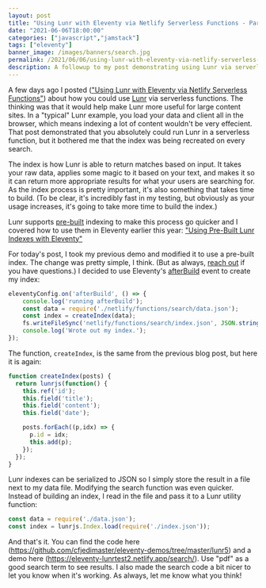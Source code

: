 ```yaml
---
layout: post
title: "Using Lunr with Eleventy via Netlify Serverless Functions - Part Two"
date: "2021-06-06T18:00:00"
categories: ["javascript","jamstack"]
tags: ["eleventy"]
banner_image: /images/banners/search.jpg
permalink: /2021/06/06/using-lunr-with-eleventy-via-netlify-serverless-functions-part-two
description: A followup to my post demonstrating using Lunr via serverless functions
---
```


A few days ago I posted (["Using Lunr with Eleventy via Netlify Serverless Functions"](https://www.raymondcamden.com/2021/06/02/using-lunr-with-eleventy-via-netlify-serverless-functions)) about how you could use [Lunr](https://lunrjs.com/) via serverless functions. The thinking was that it would help make Lunr more useful for large content sites. In a "typical" Lunr example, you load your data and client all in the browser, which means indexing a lot of content wouldn't be very effecient. That post demonstrated that you absolutely could run Lunr in a serverless function, but it bothered me that the index was being recreated on every search. 

The index is how Lunr is able to return matches based on input. It takes your raw data, applies some magic to it based on your text, and makes it so it can return more appropriate results for what your users are searching for. As the index process is pretty important, it's also something that takes time to build. (To be clear, it's incredibly fast in my testing, but obviously as your usage increases, it's going to take more time to build the index.) 

Lunr supports [pre-built](https://lunrjs.com/guides/index_prebuilding.html) indexing to make this process go quicker and I covered how to use them in Eleventy earlier this year: ["Using Pre-Built Lunr Indexes with Eleventy"](https://www.raymondcamden.com/2021/01/22/using-pre-built-lunr-indexes-with-eleventy)

For today's post, I took my previous demo and modified it to use a pre-built index. The change was pretty simple, I think. (But as always, [reach out](https://twitter.com/raymondcamden) if you have questions.) I decided to use Eleventy's [afterBuild](https://www.11ty.dev/docs/events/#afterbuild) event to create my index:

```js
eleventyConfig.on('afterBuild', () => {
	console.log('running afterBuild');
	const data = require('./netlify/functions/search/data.json');
	const index = createIndex(data);
	fs.writeFileSync('netlify/functions/search/index.json', JSON.stringify(index));
	console.log('Wrote out my index.');
});
```

The function, `createIndex`, is the same from the previous blog post, but here it is again:

```js
function createIndex(posts) {
  return lunrjs(function() {
    this.ref('id');
    this.field('title');
    this.field('content');
    this.field('date');

    posts.forEach((p,idx) => {
      p.id = idx;
      this.add(p);
    });
  });
}
```

Lunr indexes can be serialized to JSON so I simply store the result in a file next to my data file. Modifying the search function was even quicker. Instead of building an index, I read in the file and pass it to a Lunr utility function:

```js
const data = require('./data.json');
const index = lunrjs.Index.load(require('./index.json'));
```

And that's it. You can find the code here (<https://github.com/cfjedimaster/eleventy-demos/tree/master/lunr5>) and a demo here (<https://eleventy-lunrtest2.netlify.app/search/>). Use "pdf" as a good search term to see results. I also made the search code a bit nicer to let you know when it's working. As always, let me know what you think!
